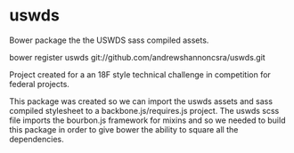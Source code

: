 # uswds
Bower package the the USWDS sass compiled assets.

bower register uswds git://github.com/andrewshannoncsra/uswds.git

Project created for a an 18F style technical challenge in competition for federal projects.

This package was created so we can import the uswds assets and sass compiled stylesheet to
a backbone.js/requires.js project.  The uswds scss file imports the bourbon.js framework for
mixins and so we needed to build this package in order to give bower the ability
to square all the dependencies.
